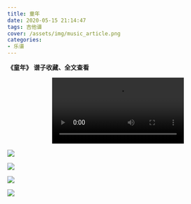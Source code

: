 ```yaml
---
title: 童年
date: 2020-05-15 21:14:47
tags: 吉他谱
cover: /assets/img/music_article.png
categories: 
- 乐谱
---
```


**《童年》**
**谱子收藏、全文查看**<!--more-->

<video src="http://files.yournotes.cn/video%E7%AB%A5%E5%B9%B4.mp4" controls="controls" autoplay="autoplay" style="max-width:100%;display:block;margin-left:auto;margin-right:auto;">您的浏览器不支持视频标签</video>

![](https://gitee.com/Jasper-zh/blogImage/raw/master/%E7%AB%A5%E5%B9%B4%EF%BC%88%E5%90%89%E4%BB%96%E8%B0%B1%EF%BC%89/%E7%AB%A5%E5%B9%B41.jpg)

![](https://gitee.com/Jasper-zh/blogImage/raw/master/%E7%AB%A5%E5%B9%B4%EF%BC%88%E5%90%89%E4%BB%96%E8%B0%B1%EF%BC%89/%E7%AB%A5%E5%B9%B42.jpg)

![](https://gitee.com/Jasper-zh/blogImage/raw/master/%E7%AB%A5%E5%B9%B4%EF%BC%88%E5%90%89%E4%BB%96%E8%B0%B1%EF%BC%89/%E7%AB%A5%E5%B9%B43.jpg)

![](https://gitee.com/Jasper-zh/blogImage/raw/master/%E7%AB%A5%E5%B9%B4%EF%BC%88%E5%90%89%E4%BB%96%E8%B0%B1%EF%BC%89/%E7%AB%A5%E5%B9%B44.jpg)